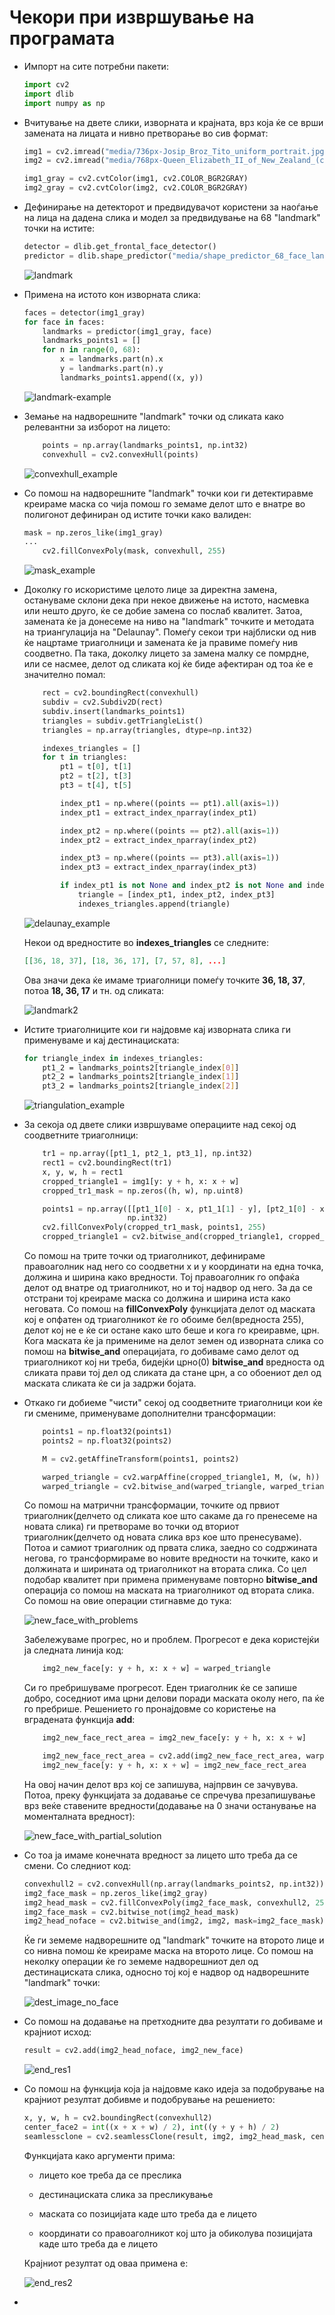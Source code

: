 # Чекори при извршување на програмата

- Импорт на сите потребни пакети:
  
  ```python
  import cv2
  import dlib
  import numpy as np
  ```

- Вчитување на двете слики, изворната и крајната, врз која ќе се врши замената на лицата и нивно претворање во сив формат:
  
  ```python
  img1 = cv2.imread("media/736px-Josip_Broz_Tito_uniform_portrait.jpg")
  img2 = cv2.imread("media/768px-Queen_Elizabeth_II_of_New_Zealand_(cropped).jpg")
  
  img1_gray = cv2.cvtColor(img1, cv2.COLOR_BGR2GRAY)
  img2_gray = cv2.cvtColor(img2, cv2.COLOR_BGR2GRAY)
  ```

- Дефинирање на детекторот и предвидувачот користени за наоѓање на лица на дадена слика и модел за предвидување на 68 "landmark" точки на истите:
  
  ```python
  detector = dlib.get_frontal_face_detector()
  predictor = dlib.shape_predictor("media/shape_predictor_68_face_landmarks.dat")
  ```
  
  ![landmark](./landmark.jpg)

- Примена на истото кон изворната слика:
  
  ```python
  faces = detector(img1_gray)
  for face in faces:
      landmarks = predictor(img1_gray, face)
      landmarks_points1 = []
      for n in range(0, 68):
          x = landmarks.part(n).x
          y = landmarks.part(n).y
          landmarks_points1.append((x, y))
  ```
  
  ![landmark-example](./landmark_example.jpg)

- Земање на надворешните "landmark" точки од сликата како релевантни за изборот на лицето:
  
  ```python
      points = np.array(landmarks_points1, np.int32)
      convexhull = cv2.convexHull(points)
  ```
  
  ![convexhull_example](./convexhull_example.jpg)

- Со помош на надворешните "landmark" точки кои ги детектиравме креираме маска со чија помош го земаме делот што е внатре во полигонот дефиниран од истите точки како валиден:
  
  ```python
  mask = np.zeros_like(img1_gray)
  ...
      cv2.fillConvexPoly(mask, convexhull, 255)
  ```
  
  ![mask_example](./mask_example.jpg)

- Доколку го искористиме целото лице за директна замена, остануваме склони дека при некое движење на истото, насмевка или нешто друго, ќе се добие замена со послаб квалитет. Затоа, замената ќе ја донесеме на ниво на "landmark" точките и методата на триангулација на "Delaunay". Помеѓу секои три најблиски од нив ќе нацртаме триаголници и замената ќе ја правиме помеѓу нив соодветно. Па така, доколку лицето за замена малку се помрдне, или се насмее, делот од сликата кој ќе биде афектиран од тоа ќе е значително помал:
  
  ```python
      rect = cv2.boundingRect(convexhull)
      subdiv = cv2.Subdiv2D(rect)
      subdiv.insert(landmarks_points1)
      triangles = subdiv.getTriangleList()
      triangles = np.array(triangles, dtype=np.int32)
  
      indexes_triangles = []
      for t in triangles:
          pt1 = t[0], t[1]
          pt2 = t[2], t[3]
          pt3 = t[4], t[5]
  
          index_pt1 = np.where((points == pt1).all(axis=1))
          index_pt1 = extract_index_nparray(index_pt1)
  
          index_pt2 = np.where((points == pt2).all(axis=1))
          index_pt2 = extract_index_nparray(index_pt2)
  
          index_pt3 = np.where((points == pt3).all(axis=1))
          index_pt3 = extract_index_nparray(index_pt3)
  
          if index_pt1 is not None and index_pt2 is not None and index_pt3 is not None:
              triangle = [index_pt1, index_pt2, index_pt3]
              indexes_triangles.append(triangle)
  ```
  
  ![delaunay_example](./delaunay_example.jpg)
  
  Некои од вредностите во **indexes_triangles** се следните:
  
  ```json
  [[36, 18, 37], [18, 36, 17], [7, 57, 8], ...]
  ```
  
  Ова значи дека ќе имаме триаголници помеѓу точките **36, 18, 37**, потоа **18, 36, 17** и тн. од сликата:
  
  ![landmark2](./landmark2.png) 

- Истите триаголниците кои ги најдовме кај изворната слика ги применуваме и кај дестинациската:
  
  ```bash
  for triangle_index in indexes_triangles:
      pt1_2 = landmarks_points2[triangle_index[0]]
      pt2_2 = landmarks_points2[triangle_index[1]]
      pt3_2 = landmarks_points2[triangle_index[2]]
  ```
  
  ![triangulation_example](./triangulation_example.jpg)

- За секоја од двете слики извршуваме операциите над секој од соодветните триаголници:
  
  ```python
      tr1 = np.array([pt1_1, pt2_1, pt3_1], np.int32)
      rect1 = cv2.boundingRect(tr1)
      x, y, w, h = rect1
      cropped_triangle1 = img1[y: y + h, x: x + w]
      cropped_tr1_mask = np.zeros((h, w), np.uint8)
  
      points1 = np.array([[pt1_1[0] - x, pt1_1[1] - y], [pt2_1[0] - x, pt2_1[1] - y], [pt3_1[0] - x, pt3_1[1] - y]],
                         np.int32)
      cv2.fillConvexPoly(cropped_tr1_mask, points1, 255)
      cropped_triangle1 = cv2.bitwise_and(cropped_triangle1, cropped_triangle1, mask=cropped_tr1_mask)
  ```
  
  Со помош на трите точки од триаголникот, дефинираме правоаголник над него со соодветни x и y координати на една точка, должина и ширина како вредности. Тој правоаголник го опфаќа делот од внатре од триаголникот, но и тој надвор од него. За да се отстрани тој креираме маска со должина и ширина иста како неговата. Со помош на **fillConvexPoly** функцијата делот од маската кој е опфатен од триаголникот ќе го обоиме бел(вредноста 255), делот кој не е ќе си остане како што беше и кога го креиравме, црн. Кога маската ќе ја примениме на делот земен од изворната слика со помош на **bitwise_and** операцијата, го добиваме само делот од триаголникот кој ни треба, бидејќи црно(0) **bitwise_and** вредноста од сликата прави тој дел од сликата да стане црн, а со обоениот дел од маската сликата ќе си ја задржи бојата.

- Откако ги добиеме "чисти" секој од соодветните триаголници кои ќе ги смениме, применуваме дополнителни трансформации:
  
  ```python
      points1 = np.float32(points1)
      points2 = np.float32(points2)
  
      M = cv2.getAffineTransform(points1, points2)
  
      warped_triangle = cv2.warpAffine(cropped_triangle1, M, (w, h))
      warped_triangle = cv2.bitwise_and(warped_triangle, warped_triangle, mask=cropped_tr2_mask)
  ```
  
  Со помош на матрични трансформации, точките од првиот триаголник(делчето од сликата кое што сакаме да го пренесеме на новата слика) ги претвораме во точки од вториот триаголник(делчето од новата слика врз кое што пренесуваме). Потоа и самиот триаголник од првата слика, заедно со содржината негова, го трансформираме во новите вредности на точките, како и должината и ширината од триаголникот на втората слика. Со цел подобар квалитет при примена применуваме повторно **bitwise_and** операција со помош на маската на триаголникот од втората слика. Со помош на овие операции стигнавме до тука:
  
  ![new_face_with_problems](./new_face_with_problems.jpg)
  
  Забележуваме прогрес, но и проблем. Прогресот е дека користејќи ја следната линија код:
  
  ```python
      img2_new_face[y: y + h, x: x + w] = warped_triangle
  ```
  
  Си го пребришуваме прогресот. Еден триаголник ќе се запише добро, соседниот има црни делови поради маската околу него, па ќе го пребрише. Решението го пронајдовме со користење на вградената функција **add**:
  
  ```python
      img2_new_face_rect_area = img2_new_face[y: y + h, x: x + w]
  
      img2_new_face_rect_area = cv2.add(img2_new_face_rect_area, warped_triangle)
      img2_new_face[y: y + h, x: x + w] = img2_new_face_rect_area
  ```
  
  На овој начин делот врз кој се запишува, најпрвин се зачувува. Потоа, преку функцијата за додавање се спречува презапишување врз веќе ставените вредности(додавање на 0 значи останување на моменталната вредност):
  
  ![new_face_with_partial_solution](./new_face_with_partial_solution.jpg)

- Со тоа ја имаме конечната вредност за лицето што треба да се смени. Со следниот код:
  
  ```python
  convexhull2 = cv2.convexHull(np.array(landmarks_points2, np.int32))
  img2_face_mask = np.zeros_like(img2_gray)
  img2_head_mask = cv2.fillConvexPoly(img2_face_mask, convexhull2, 255)
  img2_face_mask = cv2.bitwise_not(img2_head_mask)
  img2_head_noface = cv2.bitwise_and(img2, img2, mask=img2_face_mask)
  ```
  
  Ќе ги земеме надворешните од "landmark" точките на второто лице и со нивна помош ќе креираме маска на второто лице. Со помош на неколку операции ќе го земеме надворешниот дел од дестинациската слика, односно тој кој е надвор од надворешните "landmark" точки:
  
  ![dest_image_no_face](./dest_image_no_face.jpg)

- Со помош на додавање на претходните два резултати го добиваме и крајниот исход:
  
  ```python
  result = cv2.add(img2_head_noface, img2_new_face)
  ```
  
  ![end_res1](./end_res1.jpg)

- Со помош на функција која ја најдовме како идеја за подобрување на крајниот резултат добивме и подобрување на решението:
  
  ```python
  x, y, w, h = cv2.boundingRect(convexhull2)
  center_face2 = int((x + x + w) / 2), int((y + y + h) / 2)
  seamlessclone = cv2.seamlessClone(result, img2, img2_head_mask, center_face2, cv2.MIXED_CLONE)
  ```
  
  Функцијата како аргументи прима:
  
  - лицето кое треба да се преслика
  
  - дестинациската слика за пресликување
  
  - маската со позицијата каде што треба да е лицето
  
  - координати со правоаголникот кој што ја обиколува позицијата каде што треба да е лицето
  
  Крајниот резултат од оваа примена е:
  
  ![end_res2](./end_res2.jpg)

- 
